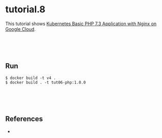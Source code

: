 # tutorial.8

This tutorial shows [Kubernetes Basic PHP 7.3 Application with Nginx on Google Cloud](https://www.cloudbooklet.com/kubernetes-basic-php-application-with-nginx-on-google-cloud/).  

<br/><br/><br/>

## Run  
```shell
$ docker build -t v4 .
$ docker build . -t tut06-php:1.0.0
```

<br/><br/><br/>

## References  
* 
